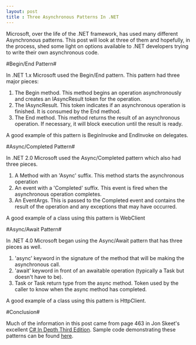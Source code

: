 ```yaml
---
layout: post
title : Three Asynchronous Patterns In .NET
---
```

Microsoft, over the life of the .NET framework, has used many different Asynchronous patterns. This post will look at three of them and hopefully, in the process, shed some light on options available to .NET developers trying to write their own asynchronous code.

#Begin/End Pattern#

In .NET 1.x Microsoft used the Begin/End pattern. This pattern had three major pieces:

1. The Begin method. This method begins an operation asynchronously and creates an IAsyncResult token for the operation.
2. The IAsyncResult. This token indicates if an asynchronous operation is finished. It is consumed by the End method.
3. The End method. This method returns the result of an asynchronous operation. If necessary, it will block execution until the result is ready.

A good example of this pattern is BeginInvoke and EndInvoke on delegates.

#Async/Completed Pattern#

In .NET 2.0 Microsoft used the Async/Completed pattern which also had three pieces.

1. A Method with an 'Async' suffix. This method starts the asynchronous operation
2. An event with a 'Completed' suffix. This event is fired when the asynchronous operation completes.
3. An EventArgs. This is passed to the Completed event and contains the result of the operation and any exceptions that may have occurred.

A good example of a class using this pattern is WebClient

#Async/Await Pattern#

In .NET 4.0 Microsoft began using the Async/Await pattern that has three pieces as well.

1. 'async' keyword in the signature of the method that will be making the asynchronous call.
2. 'await' keyword in front of an awaitable operation (typically a Task but doesn't have to be).
3. Task or Task<T> return type from the async method. Token used by the caller to know when the async method has completed.

A good example of a class using this pattern is HttpClient.

#Conclusion#

Much of the information in this post came from page 463 in Jon Skeet's excellent [C# In Depth Third Edition][1]. Sample code demonstrating these patterns can be found [here][1].

[1]: http://www.amazon.com/Depth-3rd-Edition-Jon-Skeet/dp/161729134X/
[2]: https://github.com/mrucker/.NET-Studies/tree/master/ThreeAsynchronousPatterns
